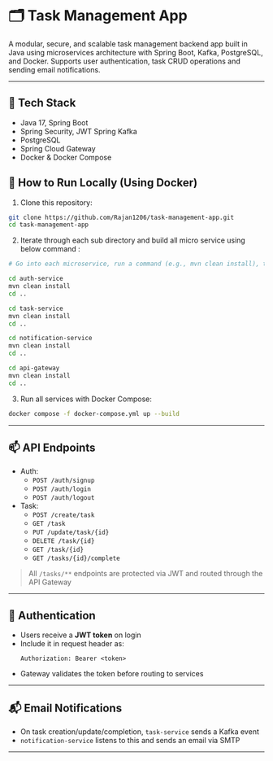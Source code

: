 # 🗂️  Task Management App
A modular, secure, and scalable task management backend app built in Java using microservices architecture with Spring Boot, Kafka, PostgreSQL, and Docker. Supports user authentication, task CRUD operations and sending email notifications.

---

## 🧰 Tech Stack

- Java 17, Spring Boot
- Spring Security, JWT
Spring Kafka
- PostgreSQL
- Spring Cloud Gateway
- Docker & Docker Compose

## 🐳 How to Run Locally (Using Docker)

1. Clone this repository:
```bash
git clone https://github.com/Rajan1206/task-management-app.git
cd task-management-app
```

2. Iterate through each sub directory and build all micro service using below command :
```bash
# Go into each microservice, run a command (e.g., mvn clean install), then return back

cd auth-service
mvn clean install 
cd ..

cd task-service
mvn clean install 
cd ..

cd notification-service
mvn clean install 
cd ..

cd api-gateway
mvn clean install 
cd ..
```

3. Run all services with Docker Compose:
```bash
docker compose -f docker-compose.yml up --build
```

---

## 📫 API Endpoints

- Auth:
    - `POST /auth/signup`
    - `POST /auth/login`
    - `POST /auth/logout`
- Task:
    - `POST /create/task`
    - `GET /task`
    - `PUT /update/task/{id}`
    - `DELETE /task/{id}`
    - `GET /task/{id}`
    - `GET /tasks/{id}/complete`

> All `/tasks/**` endpoints are protected via JWT and routed through the API Gateway

---

## 🔐 Authentication

- Users receive a **JWT token** on login
- Include it in request header as:
  ```
  Authorization: Bearer <token>
  ```
- Gateway validates the token before routing to services

---

## 📬 Email Notifications

- On task creation/update/completion, `task-service` sends a Kafka event
- `notification-service` listens to this and sends an email via SMTP

---
